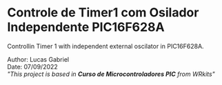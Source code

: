 # **Controle de Timer1 com Osilador Independente PIC16F628A**
Controllin Timer 1 with independent external oscilator in PIC16F628A.

Author: Lucas Gabriel <br/>
Date: 07/09/2022 <br/>
_"This project is based in **Curso de Microcontroladores PIC** from WRkits"_

